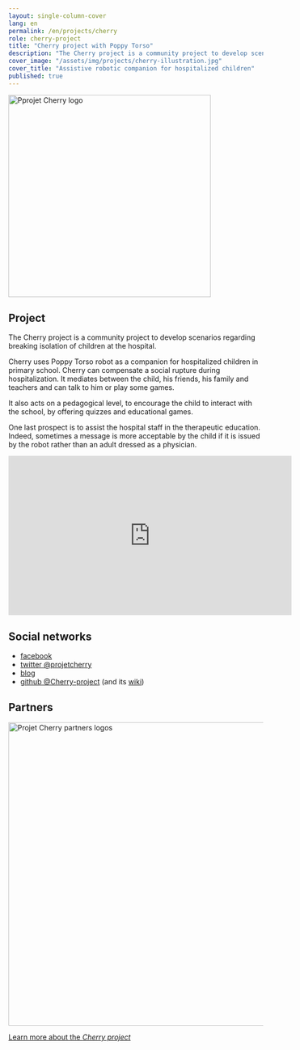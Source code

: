 ```yaml
---
layout: single-column-cover
lang: en
permalink: /en/projects/cherry
role: cherry-project
title: "Cherry project with Poppy Torso"
description: "The Cherry project is a community project to develop scenarios regarding breaking isolation of children at the hospital"
cover_image: "/assets/img/projects/cherry-illustration.jpg"
cover_title: "Assistive robotic companion for hospitalized children"
published: true
---
```


<p class="tc"><img src="https://forum.poppy-project.org/uploads/default/original/2X/3/33984972217cd45f473246b130f0001df33ffcfc.png" alt="Pprojet Cherry logo" width="400"></p>

## Project

The Cherry project is a community project to develop scenarios regarding breaking isolation of children at the hospital.

Cherry uses Poppy Torso robot as a companion for hospitalized children in primary school. Cherry can compensate a social rupture during hospitalization. It mediates between the child, his friends, his family and teachers and can talk to him or play some games.

It also acts on a pedagogical level, to encourage the child to interact with the school, by offering quizzes and educational games.

One last prospect is to assist the hospital staff in the therapeutic education. Indeed, sometimes a message is more acceptable by the child if it is issued by the robot rather than an adult dressed as a physician.

<div class="tc">
  <iframe width="560" height="315" src="https://www.youtube.com/embed/URB1kDDScfM" frameborder="0" allowfullscreen></iframe>
</div>

## Social networks

- [facebook](https://www.facebook.com/projetcherry/)
- [twitter @projetcherry](https://twitter.com/projetcherry)
- [blog](https://projetcherry.wordpress.com/)
- [github @Cherry-project](https://github.com/Cherry-project) (and its [wiki](https://github.com/Cherry-project/cherry-software/wiki))

## Partners

<p class="tc"><img src="https://forum.poppy-project.org/uploads/default/original/2X/8/823785d5178763ddffb46d078c32b8d05d902be8.png" alt="Projet Cherry partners logos" width="600"></p>

<div class="follow-incentive">
  <a href="https://forum.poppy-project.org/t/cherry-presentation/1866" class="button large">Learn more about the <em>Cherry project</em></a>
</div>
